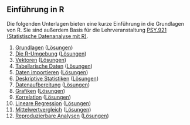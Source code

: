 ## Einführung in R

Die folgenden Unterlagen bieten eine kurze Einführung in die Grundlagen von R. Sie sind außerdem Basis für die Lehrveranstaltung [PSY.921 (Statistische Datenanalyse mit R)](https://online.uni-graz.at/kfu_online/pl/ui/$ctx/wbLv.wbShowLVDetail?pStpSpNr=826830&pSpracheNr=1).

 1. [Grundlagen](https://r-23w-01.netlify.app) ([Lösungen](https://r-23w-01-solutions.netlify.app))
 2. [Die R-Umgebung](https://r-23w-02.netlify.app) ([Lösungen](https://r-23w-02-solutions.netlify.app))
 3. [Vektoren](https://r-23w-03.netlify.app) ([Lösungen](https://quartopub.com/sites/cbrnr/r-23w-03-solutions))
 4. [Tabellarische Daten](https://r-23w-04.netlify.app) ([Lösungen](https://r-23w-04-solutions.netlify.app))
 5. [Daten importieren](https://r-23w-05.netlify.app) ([Lösungen](https://r-23w-05-solutions.netlify.app))
 6. [Deskriptive Statistiken](https://r-23w-06.netlify.app) ([Lösungen](https://r-23w-06-solutions.netlify.app))
 7. [Datenaufbereitung](https://r-23w-07.netlify.app/) ([Lösungen](https://r-23w-07-solutions.netlify.app/))
 8. [Grafiken](https://r-23w-08.netlify.app) ([Lösungen](https://r-23w-08-solutions.netlify.app))
 9. [Korrelation](https://r-23w-09.netlify.app/) ([Lösungen](https://r-23w-09-solutions.netlify.app/))
10. [Lineare Regression](https://r-23w-10.netlify.app) ([Lösungen](https://r-23w-10-solutions.netlify.app))
11. [Mittelwertvergleich](https://r-23w-11.netlify.app) ([Lösungen](https://r-23w-11-solutions.netlify.app))
12. [Reproduzierbare Analysen](https://r-23w-12.netlify.app) ([Lösungen](https://r-23w-12-solutions.netlify.app))
